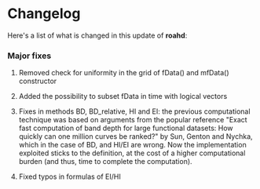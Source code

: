 # Changelog



Here's a list of what is changed in this update of __roahd__:

### Major fixes 

1) Removed check for uniformity in the grid of fData() and mfData() constructor

2) Added the possibility to subset fData in time with logical vectors

3) Fixes in methods BD, BD_relative, HI and EI: the previous computational technique was based on arguments from the popular reference "Exact fast computation of band depth for large functional datasets: How quickly can one million curves be ranked?" by Sun, Genton and Nychka, which in the case of BD, and HI/EI are wrong. Now the implementation exploited sticks to the definition, at the cost of a higher computational burden (and thus, time to complete the computation).

4) Fixed typos in formulas of EI/HI

